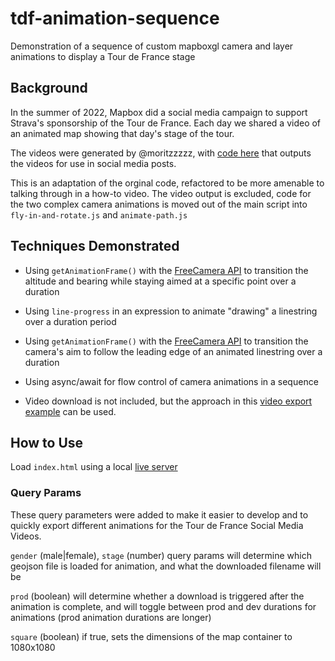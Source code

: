# tdf-animation-sequence

Demonstration of a sequence of custom mapboxgl camera and layer animations to display a Tour de France stage

## Background

In the summer of 2022, Mapbox did a social media campaign to support Strava's sponsorship of the Tour de France.  Each day we shared a video of an animated map showing that day's stage of the tour.

The videos were generated by @moritzzzzz, with [code here](https://github.com/mapbox/emea-sales-pod/tree/main/stravaTourDeFrance) that outputs the videos for use in social media posts.

This is an adaptation of the orginal code, refactored to be more amenable to talking through in a how-to video.  The video output is excluded, code for the two complex camera animations is moved out of the main script into `fly-in-and-rotate.js` and `animate-path.js`

## Techniques Demonstrated

- Using `getAnimationFrame()` with the [FreeCamera API](https://docs.mapbox.com/mapbox-gl-js/api/properties/#freecameraoptions) to transition the altitude and bearing while staying aimed at a specific point over a duration

- Using `line-progress` in an expression to animate "drawing" a linestring over a duration period

- Using `getAnimationFrame()` with the [FreeCamera API](https://docs.mapbox.com/mapbox-gl-js/api/properties/#freecameraoptions) to transition the camera's aim to follow the leading edge of an animated linestring over a duration

- Using async/await for flow control of camera animations in a sequence

- Video download is not included, but the approach in this [video export example](https://github.com/mapbox/mapbox-gl-js/blob/main/debug/video-export.html) can be used.

## How to Use

Load `index.html` using a local [live server](https://marketplace.visualstudio.com/items?itemName=ritwickdey.LiveServer)

### Query Params
These query parameters were added to make it easier to develop and to quickly export different animations for the Tour de France Social Media Videos.

`gender` (male|female), `stage` (number) query params will determine which geojson file is loaded for animation, and what the downloaded filename will be

`prod` (boolean) will determine whether a download is triggered after the animation is complete, and will toggle between prod and dev durations for animations (prod animation durations are longer)

`square` (boolean) if true, sets the dimensions of the map container to 1080x1080